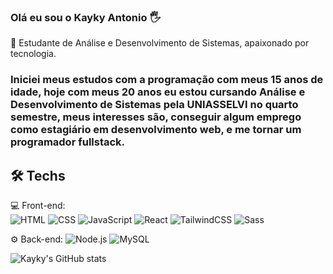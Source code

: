 ### Olá eu sou o Kayky Antonio 🖐️
🚀 Estudante de Análise e Desenvolvimento de Sistemas, apaixonado por tecnologia. 
### Iniciei meus estudos com a programação com meus 15 anos de idade, hoje com meus 20 anos eu estou cursando Análise e Desenvolvimento de Sistemas pela UNIASSELVI no quarto semestre, meus interesses são, conseguir algum emprego como estagiário em desenvolvimento web, e me tornar um programador fullstack.

## 🛠️ Techs

💻 Front-end:  
![HTML](https://img.shields.io/badge/HTML5-E34F26?style=for-the-badge&logo=html5&logoColor=white)
![CSS](https://img.shields.io/badge/CSS3-1572B6?style=for-the-badge&logo=css3&logoColor=white)
![JavaScript](https://img.shields.io/badge/JavaScript-F7DF1E?style=for-the-badge&logo=javascript&logoColor=black)
![React](https://img.shields.io/badge/React-20232A?style=for-the-badge&logo=react&logoColor=61DAFB)
![TailwindCSS](https://img.shields.io/badge/Tailwind_CSS-38B2AC?style=for-the-badge&logo=tailwind-css&logoColor=white)
![Sass](https://img.shields.io/badge/Sass-CC6699?style=for-the-badge&logo=sass&logoColor=white)

⚙️ Back-end: 
![Node.js](https://img.shields.io/badge/Node.js-43853D?style=for-the-badge&logo=node.js&logoColor=white)
![MySQL](https://img.shields.io/badge/MySQL-005C84?style=for-the-badge&logo=mysql&logoColor=white)


![Kayky's GitHub stats](https://github-readme-stats.vercel.app/api?username=kakadeveloper2077&show_icons=true&theme=tokyonight) 


